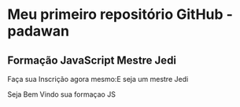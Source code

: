# Meu primeiro repositório GitHub - padawan
## Formação JavaScript Mestre Jedi

Faça sua Inscrição agora mesmo:E seja um mestre Jedi

Seja Bem Vindo sua formaçao JS
